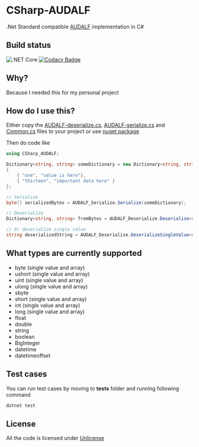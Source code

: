 # CSharp-AUDALF
.Net Standard compatible [AUDALF](https://github.com/mcraiha/AUDALF) implementation in C#

## Build status
![.NET Core](https://github.com/mcraiha/CSharp-AUDALF/workflows/.NET%20Core/badge.svg)
[![Codacy Badge](https://app.codacy.com/project/badge/Coverage/0c9c327249964ce2a2fd9bc66a69b3eb)](https://www.codacy.com/gh/mcraiha/CSharp-AUDALF/dashboard?utm_source=github.com&utm_medium=referral&utm_content=mcraiha/CSharp-AUDALF&utm_campaign=Badge_Coverage)

## Why?

Because I needed this for my personal project

## How do I use this?

Either copy the [AUDALF-deserialize.cs](src/AUDALF-deserialize.cs), [AUDALF-serialize.cs](src/AUDALF-serialize.cs) and [Common.cs](src/Common.cs) files to your project or use [nuget package](https://www.nuget.org/packages/LibAUDALF/) 

Then do code like
```csharp
using CSharp_AUDALF;

Dictionary<string, string> someDictionary = new Dictionary<string, string>()
{
    { "one", "value is here"},
    { "thirteen", "important data here" }
};

// Serialize
byte[] serializedBytes = AUDALF_Serialize.Serialize(someDictionary);

// Deserialize
Dictionary<string, string> fromBytes = AUDALF_Deserialize.Deserialize<string, string>(serializedBytes);

// Or deserialize single value
string deserializedString = AUDALF_Deserialize.DeserializeSingleValue<string,string>(serializedBytes, "one");
```

## What types are currently supported

- byte (single value and array)
- ushort (single value and array)
- uint (single value and array)
- ulong (single value and array)
- sbyte
- short (single value and array)
- int (single value and array) 
- long (single value and array) 
- float
- double
- string
- boolean
- BigInteger
- datetime
- datetimeoffset

## Test cases

You can run test cases by moving to **tests** folder and running following command
```bash
dotnet test
```

## License

All the code is licensed under [Unlicense](LICENSE)